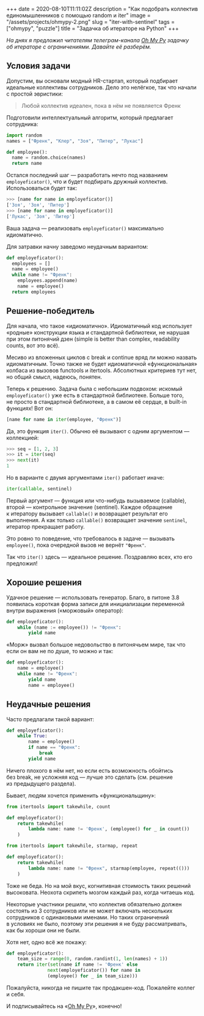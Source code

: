 +++
date = 2020-08-10T11:11:02Z
description = "Как подобрать коллектив единомышленников с помощью random и iter"
image = "/assets/projects/ohmypy-2.png"
slug = "iter-with-sentinel"
tags = ["ohmypy", "puzzle"]
title = "Задачка об итераторе на Python"
+++

_На днях я предложил читателям телеграм-канала [Oh My Py](https://t.me/ohmypy) задачку об итераторе с ограничениями. Давайте её разберём._

## Условия задачи

Допустим, вы основали модный HR-стартап, который подбирает идеальные коллективы сотрудников. Дело это нелёгкое, так что начали с простой эвристики:

> Любой коллектив идеален, пока в нём не появляется Френк

Подготовили интеллектуальный алгоритм, который предлагает сотрудника:

```python
import random
names = ["Френк", "Клер", "Зоя", "Питер", "Лукас"]

def employee():
  name = random.choice(names)
  return name
```

Остался последний шаг — разработать нечто под названием `employeficator()`, что и будет подбирать дружный коллектив. Использоваться будет так:

```python
>>> [name for name in employeficator()]
['Зоя', 'Зоя', 'Питер']
>>> [name for name in employeficator()]
['Лукас', 'Зоя', 'Питер']
```

Ваша задача — реализовать `employeficator()` максимально идиоматично.

Для затравки начну заведомо неудачным вариантом:

```python
def employeficator():
  employees = []
  name = employee()
  while name != "Френк":
    employees.append(name)
    name = employee()
  return employees
```

## Решение-победитель

Для начала, что такое «идиоматично». Идиоматичный код использует «родные» конструкции языка и стандартной библиотеки, не нарушая при этом питонячий дзен (simple is better than complex, readability counts, вот это всё).

Месиво из вложенных циклов с break и continue вряд ли можно назвать идиоматичным. Точно также не будет идиоматичной «функциональная» колбаса из вызовов functools и itertools. Абсолютных критериев тут нет, но общий смысл, надеюсь, понятен.

Теперь к решению. Задача была с небольшим подвохом: искомый `employeficator()` уже есть в стандартной библиотеке. Больше того, не просто в стандартной библиотеке, а в самом её сердце, в built-in функциях! Вот он:

```python
[name for name in iter(employee, "Френк")]
```

Да, это функция `iter()`. Обычно её вызывают с одним аргументом — коллекцией:

```python
>>> seq = [1, 2, 3]
>>> it = iter(seq)
>>> next(it)
1
```

Но в варианте с двумя аргументами `iter()` работает иначе:

```python
iter(callable, sentinel)
```

Первый аргумент — функция или что-нибудь вызываемое (callable), второй — контрольное значение (sentinel). Каждое обращение к итератору вызывает `callable()` и возвращает результат его выполнения. А как только `callable()` возвращает значение `sentinel`, итератор прекращает работу.

Это ровно то поведение, что требовалось в задаче — вызывать `employee()`, пока очередной вызов не вернёт `"Френк"`.

Так что `iter()` здесь — идеальное решение. Поздравляю всех, кто его предложил!

## Хорошие решения

Удачное решение — использовать генератор. Благо, в питоне 3.8 появилась короткая форма записи для инициализации переменной внутри выражения («моржовый» оператор):

```python
def employeficator():
    while (name := employee()) != "Френк":
        yield name
```

«Морж» вызвал большое недовольство в питонячьем мире, так что если он вам не по душе, то можно и так:

```python
def employeficator():
    name = employee()
    while name != "Френк":
        yield name
        name = employee()
```

## Неудачные решения

Часто предлагали такой вариант:

```python
def employeficator():
    while True:
        name = employee()
        if name == "Френк":
            break
        yield name
```

Ничего плохого в нём нет, но если есть возможность обойтись без break, не усложняя код — лучше это сделать (см. решение из предыдущего раздела).

Бывает, людям хочется применить «функциональщину»:

```python
from itertools import takewhile, count

def employeficator():
    return takewhile(
        lambda name: name != 'Френк', (employee() for _ in count())
    )
```

```python
from itertools import takewhile, starmap, repeat

def employeficator():
    return takewhile(
        lambda name: name != "Френк", starmap(employee, repeat(()))
    )
```

Тоже не беда. Но на мой вкус, когнитивная стоимость таких решений высоковата. Неохота скрипеть мозгом каждый раз, когда читаешь код.

Некоторые участники решили, что коллектив обязательно должен состоять из 3 сотрудников или не может включать нескольких сотрудников с одинаковыми именами. Но таких ограничений в условиях не было, поэтому эти решения я не буду рассматривать, как бы хороши они не были.

Хотя нет, одно всё же покажу:

```python
def employeficator():
    team_size = range(0, random.randint(1, len(names) + 1))
    return iter(set(name if name != 'Френк' else
               next(employeficator()) for name in
               (employee() for _ in team_size)))
```

Пожалуйста, никогда не пишите так продакшен-код. Пожалейте коллег и себя.

<p>И подписывайтесь на <span class="nowrap"><i class="fas fa-kiwi-bird"></i> «<a href="https://t.me/ohmypy">Oh My Py</a>», конечно!</p>
